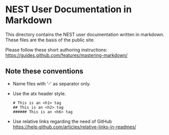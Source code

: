 # NEST User Documentation in Markdown

This directory contains the NEST user documentation written in markdown.
These files are the basis of the public site.

Please follow these short authoring instructions: <https://guides.github.com/features/mastering-markdown/>

## Note these conventions

-   Name files with '-' as separator only.

-   Use the atx header style.

        # This is an <h1> tag
        ## This is an <h2> tag
        ###### This is an <h6> tag

-   Use relative links regarding the need of GitHub <https://help.github.com/articles/relative-links-in-readmes/>
